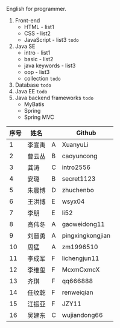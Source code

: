 English for programmer.

1. Front-end
    - HTML - list1
    - CSS - list2
    - JavaScript - list3 `todo`
2. Java SE
    - intro - list1
    - basic - list2
    - java keywords - list3
    - oop - list3
    - collection `todo`
3. Database `todo`
4. Java EE `todo`
5. Java backend frameworks `todo`
    - MyBatis
    - Spring
    - Spring MVC
    
| 序号   | 姓名   |      |Github|
| ---- | ---- | ---- |---|
| 1    | 李宣禹  | A    |XuanyuLi|
| 2    | 曹云丛  | B    |caoyuncong|
| 3    | 龚涛   | C    |intro2556|
| 4    | 安璐   | B    |secret1123|
| 5    | 朱晨博  | D    |zhuchenbo|
| 6    | 王洪博  | E    |wsyx04|
| 7    | 李朋   | E    |li52|
| 8    | 高伟冬  | A    |gaoweidong11|
| 9   | 刘晋勇  | A    |pingxingkongjian|
| 10   | 周猛   | A    |zm1996510|
| 11   | 李成军  | F    |lichengjun11|
| 12   | 李维玺  | F    |McxmCxmcX|
| 13   | 齐琪   | F    |qq666888|
| 14   | 任纹乾  | F    |renweiqian|
| 15   | 江振亚  | F    |JZY11|
| 16   | 吴建东   | C    |wujiandong66|     
